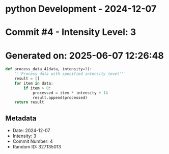 ﻿# python Development - 2024-12-07
# Commit #4 - Intensity Level: 3
# Generated on: 2025-06-07 12:26:48
```python
def process_data_4(data, intensity=3):
    '''Process data with specified intensity level'''
    result = []
    for item in data:
        if item > 0:
            processed = item * intensity + 14
            result.append(processed)
    return result
```
## Metadata
- Date: 2024-12-07
- Intensity: 3
- Commit Number: 4
- Random ID: 327135013
